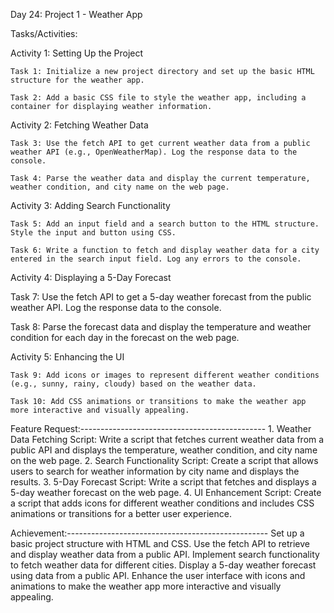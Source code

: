 Day 24: Project 1 - Weather App

Tasks/Activities:

Activity 1: Setting Up the Project

    Task 1: Initialize a new project directory and set up the basic HTML structure for the weather app.

    Task 2: Add a basic CSS file to style the weather app, including a container for displaying weather information.

Activity 2: Fetching Weather Data

    Task 3: Use the fetch API to get current weather data from a public weather API (e.g., OpenWeatherMap). Log the response data to the console.

    Task 4: Parse the weather data and display the current temperature, weather condition, and city name on the web page.

Activity 3: Adding Search Functionality

    Task 5: Add an input field and a search button to the HTML structure. Style the input and button using CSS.

    Task 6: Write a function to fetch and display weather data for a city entered in the search input field. Log any errors to the console.

Activity 4: Displaying a 5-Day Forecast

Task 7: Use the fetch API to get a 5-day weather forecast from the public weather API. Log the response data to the console.

Task 8: Parse the forecast data and display the temperature and weather condition for each day in the forecast on the web page.

Activity 5: Enhancing the UI

    Task 9: Add icons or images to represent different weather conditions (e.g., sunny, rainy, cloudy) based on the weather data.

    Task 10: Add CSS animations or transitions to make the weather app more interactive and visually appealing.

Feature Request:----------------------------------------------
    1. Weather Data Fetching Script: Write a script that fetches current weather data from a public API and displays the temperature, weather condition, and city name on the web page. 
    2. Search Functionality Script: Create a script that allows users to search for weather information by city name and displays the results.
    3. 5-Day Forecast Script: Write a script that fetches and displays a 5-day weather forecast on the web page.
    4. UI Enhancement Script: Create a script that adds icons for different weather conditions and includes CSS animations or transitions for a better user experience.

Achievement:--------------------------------------------------
    Set up a basic project structure with HTML and CSS.
    Use the fetch API to retrieve and display weather data from a public API.
    Implement search functionality to fetch weather data for different cities. Display a 5-day weather forecast using data from a public API.
    Enhance the user interface with icons and animations to make the weather app more interactive and visually appealing.